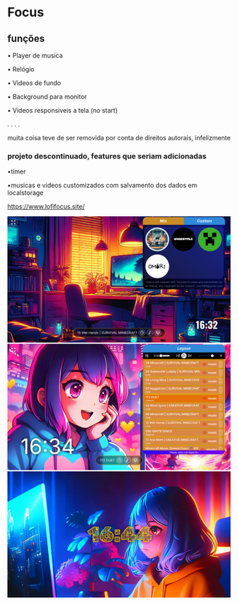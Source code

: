 # Focus


## funções 
 • Player de musica

 • Relógio
 
 • Videos de fundo
 
 • Background para monitor 
 
 • Videos responsiveis a tela (no start)
 
.
.
.
.

muita coisa teve de ser removida por conta de direitos autorais, infelizmente

### projeto descontinuado, features que seriam adicionadas 
 •timer
 
 •musicas e videos customizados com salvamento dos dados em localstorage

    
https://www.lofifocus.site/

![image](./screenshots/img1.png)
![image](./screenshots/img2.png)
![image](./screenshots/img3.png)

